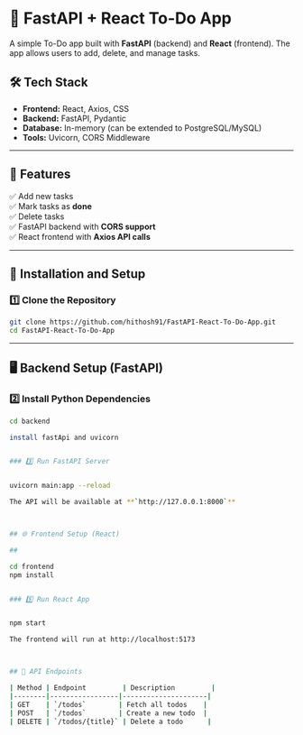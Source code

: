 

# 🚀 FastAPI + React To-Do App

A simple To-Do app built with **FastAPI** (backend) and **React** (frontend). The app allows users to add, delete, and manage tasks.

## 🛠️ Tech Stack

- **Frontend:** React, Axios, CSS
- **Backend:** FastAPI, Pydantic
- **Database:** In-memory (can be extended to PostgreSQL/MySQL)
- **Tools:** Uvicorn, CORS Middleware

---

## 📌 Features

✅ Add new tasks  
✅ Mark tasks as **done**  
✅ Delete tasks  
✅ FastAPI backend with **CORS support**  
✅ React frontend with **Axios API calls**  

---

## 🚀 Installation and Setup

### 1️⃣ Clone the Repository

```bash
git clone https://github.com/hithosh91/FastAPI-React-To-Do-App.git
cd FastAPI-React-To-Do-App
```

---

## 🖥️ Backend Setup (FastAPI)

### 2️⃣ Install Python Dependencies

```bash
cd backend

install fastApi and uvicorn


### 3️⃣ Run FastAPI Server


uvicorn main:app --reload

The API will be available at **`http://127.0.0.1:8000`**



## 🌐 Frontend Setup (React)

##

cd frontend
npm install


### 5️⃣ Run React App


npm start

The frontend will run at http://localhost:5173



## 🔗 API Endpoints

| Method | Endpoint         | Description         |
|--------|-----------------|---------------------|
| GET    | `/todos`        | Fetch all todos    |
| POST   | `/todos`        | Create a new todo  |
| DELETE | `/todos/{title}` | Delete a todo      |

